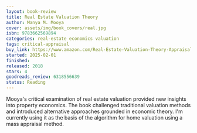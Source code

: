 ```yaml
---
layout: book-review
title: Real Estate Valuation Theory
author: Manya M. Mooya
cover: assets/img/book_covers/real.jpg
isbn: 9783662569894
categories: real-estate economics valuation
tags: critical-appraisal
buy_link: https://www.amazon.com/Real-Estate-Valuation-Theory-Appraisal/dp/3662569892
started: 2025-02-01
finished: 
released: 2018
stars: 4
goodreads_review: 6318556639
status: Reading
---
```


Mooya's critical examination of real estate valuation provided new insights into property economics. The book challenged traditional valuation methods and introduced alternative approaches grounded in economic theory. I'm currently using it as the basis of the algorithm for home valuation using a mass appraisal method.
